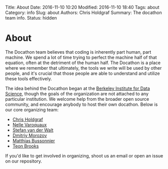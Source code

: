 Title: About
Date: 2016-11-10 10:20
Modified: 2016-11-10 18:40
Tags: about
Category: info
Slug: about
Authors: Chris Holdgraf
Summary: The docathon team info.
Status: hidden

# About

The Docathon team believes that coding is inherently part human, part machine. We spend a lot of time trying to perfect the machine half of that equation, often at the detriment of the human half. The Docathon is a place where we remember that ultimately, the tools we write will be used by other people, and it's crucial that those people are able to understand and utilize these tools effectively.

The idea behind the Docathon began at the [Berkeley Institute for Data Science](https://bids.berkeley.edu/), though the goals of the organization are not attached to any particular institution. We welcome help from the broader open source community, and encourage anybody to host their own docathon. Below is our core organizing team:

* [Chris Holdgraf](https://bids.berkeley.edu/people/chris-holdgraf)
* [Nelle Varoquaux](https://bids.berkeley.edu/people/nelle-varoquaux) 
* [Stefan van der Walt](https://bids.berkeley.edu/people/st%C3%A9fan-van-der-walt)
* [Dmitriy Morozov](https://bids.berkeley.edu/people/dmitriy-morozov)
* [Matthias Bussonnier](https://bids.berkeley.edu/people/matthias-bussonnier)
* [Teon Brooks](http://teonbrooks.github.io)

If you'd like to get involved in organizing, shoot us an email or open an issue on our repository.

